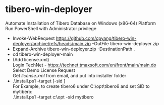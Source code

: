 # tibero-win-deployer
Automate Installation of Tibero Database on Windows (x86-64) Platform  
Run PowerShell with Administrator privilege  

* Invoke-WebRequest https://github.com/cpyang/tibero-win-deployer/archive/refs/heads/main.zip -OutFile tibero-win-deployer.zip  
* Expand-Archive tibero-win-deployer.zip -DestinationPath .  
* cd tibero-win-deployer-main  
* (Add license.xml)  
  Login TechNet - https://technet.tmaxsoft.com/en/front/main/main.do  
  Select Demo License Request  
  Get _license.xml_ from email, and put into installer folder  
* .\install.ps1 -target <installation base directory> [-sid <Tibero SID>]    
  For Example, to create tibero6 under C:\opt\tibero6 and set SID to mytibero:  
  .\install.ps1 -target c:\opt -sid mytibero   
